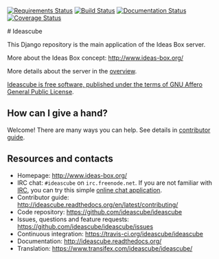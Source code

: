 [![Requirements Status](https://requires.io/github/ideascube/ideascube/requirements.svg?branch=master)](https://requires.io/github/ideascube/ideascube/requirements/?branch=master) [![Build Status](https://framagit.org/ideascube/ideascube/badges/master/build.svg)](https://framagit.org/ideascube/ideascube/commits/master) [![Documentation Status](http://readthedocs.org/projects/ideascube/badge/?version=latest)](http://ideascube.readthedocs.org/en/latest/?badge=latest) [![Coverage Status](https://framagit.org/ideascube/ideascube/badges/master/coverage.svg)](https://framagit.org/ideascube/ideascube/commits/master)

# Ideascube

This Django repository is the main application of the Ideas Box server.

More about the Ideas Box concept: http://www.ideas-box.org/

More details about the server in the [overview](https://github.com/ideascube/ideascube/wiki/Server-Overview).

[Ideascube is free software, published under the terms of GNU Affero General Public License](https://github.com/ideascube/ideascube/LICENSE).

## How can I give a hand?

Welcome! There are many ways you can help. See details in
[contributor guide](http://ideascube.readthedocs.org/en/latest/contributing/).

## Resources and contacts

* Homepage: http://www.ideas-box.org/
* IRC chat: `#ideascube` on `irc.freenode.net`. If you are not familiar with
  [IRC](https://en.wikipedia.org/wiki/Internet_Relay_Chat), you can try
  this simple [online chat application](https://kiwiirc.com/client/irc.freenode.net/?nick=new-user|?#ideascube).
* Contributor guide: http://ideascube.readthedocs.org/en/latest/contributing/
* Code repository: https://github.com/ideascube/ideascube
* Issues, questions and feature requests:
  https://github.com/ideascube/ideascube/issues
* Continuous integration: https://travis-ci.org/ideascube/ideascube
* Documentation: http://ideascube.readthedocs.org/
* Translation: https://www.transifex.com/ideascube/ideascube/
